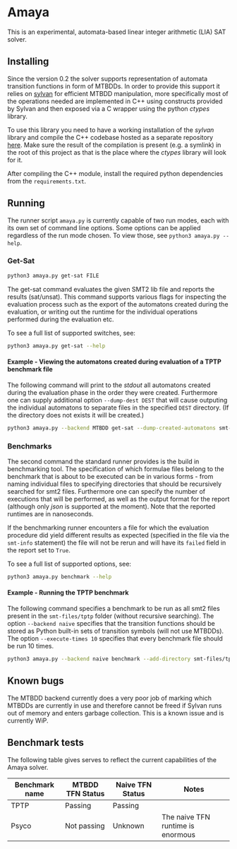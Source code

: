 # Amaya

This is an experimental, automata-based linear integer arithmetic (LIA) SAT solver. 

## Installing
Since the version 0.2 the solver supports representation of automata transition functions in form of MTBDDs.
In order to provide this support it relies on [sylvan](https://github.com/trolando/sylvan) for efficient MTBDD manipulation, 
more specifically most of the operations needed are implemented in C++ using constructs provided by Sylvan and then exposed
via a C wrapper using the python _ctypes_ library.

To use this library you need to have a working installation of the _sylvan_ library and compile the C++ codebase
hosted as a separate repository [here](https://github.com/MichalHe/learning-sylvan). Make sure the result of the
compilation is present (e.g. a symlink) in the root of this project as that is the place where the _ctypes_ library
will look for it.

After compiling the C++ module, install the required python dependencies from the `requirements.txt`.

## Running
The runner script `amaya.py` is currently capable of two run modes, each with its own set of command line options. Some
options can be applied regardless of the run mode chosen. To view those, see `python3 amaya.py --help`. 

### Get-Sat 
```bash
python3 amaya.py get-sat FILE
```
The get-sat command evaluates the given SMT2 lib file and reports the results (sat/unsat). This command supports various
flags for inspecting the evaluation process such as the export of the automatons created during the evaluation, or writing
out the runtime for the individual operations performed during the evaluation etc. 

To see a full list of supported switches, see:
```bash
python3 amaya.py get-sat --help
```

#### Example - Viewing the automatons created during evaluation of a TPTP benchmark file
The following command will print to the _stdout_ all automatons created during the evaluation phase in the order they were created. 
Furthermore one can supply additional option `--dump-dest DEST` that will cause outputing the individual automatons to separate
files in the specified `DEST` directory. (If the directory does not exists it will be created.)
```bash
python3 amaya.py --backend MTBDD get-sat --dump-created-automatons smt-files/tptp/ARI005\=1.smt2
```

### Benchmarks
The second command the standard runner provides is the build in benchmarking tool. The specification of which formulae files 
belong to the benchmark that is about to be executed can be in various forms - from naming individual files to specifying
directories that should be recursively searched for smt2 files. Furthermore one can specify the number of executions that will
be performed, as well as the output format for the report (although only _json_ is supported at the moment). Note that the reported
runtimes are in nanoseconds.

If the benchmarking runner encounters a file for which the evaluation procedure did yield different results as expected (specified
in the file via the `smt-info` statement) the file will not be rerun and will have its `failed` field in the report set to `True`.

To see a full list of supported options, see:
```bash
python3 amaya.py benchmark --help
```

#### Example - Running the TPTP benchmark
The following command specifies a benchmark to be run as all smt2 files present in the `smt-files/tptp` folder (without recursive
searching). The option `--backend naive` specifies that the transition functions should be stored as Python built-in sets of transition symbols
(will not use MTBDDs). The option `--execute-times 10` specifies that every benchmark file should be run 10 times. 
```bash
python3 amaya.py --backend naive benchmark --add-directory smt-files/tptp/ --execute-times 10
```

## Known bugs
The MTBDD backend currently does a very poor job of marking which MTBDDs are currently in use and therefore cannot be freed if Sylvan runs out
of memory and enters garbage collection. This is a known issue and is currently WiP.  

## Benchmark tests
The following table gives serves to reflect the current capabilities of the Amaya solver. 

|Benchmark name | MTBDD TFN Status | Naive TFN Status |Notes |
--- | --- | --- | ---
| TPTP | Passing | Passing | |
| Psyco | Not passing | Unknown | The naive TFN runtime is enormous |
